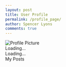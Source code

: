 ```yaml
---
layout: post
title: User Profile
permalink: /profile_page/
author: Spencer Lyons
comments: true
---
```


<!-- Link to the external CSS file -->
<link rel="stylesheet" href="{{ site.baseurl }}/assets/css/profile_style.css">
<html lang="en">
<head>
    <meta charset="UTF-8">
    <meta name="viewport" content="width=device-width, initial-scale=1.0">
    <title>User Profile</title>
    <link rel="stylesheet" href="/assets/css/profile_style.css">
</head>
<body>
    <div class="profile-header">
        <img src="" alt="Profile Picture" class="profile-picture" id="profile-picture" />
        <div class="username" id="username">Loading...</div>
        <div class="theme-preference" id="theme-preference">Loading...</div>
    </div>
    <div class="posts-container">
        <div class="posts-title">My Posts</div>
        <div class="posts-list" id="posts-list">
            <!-- Posts will be loaded here dynamically -->
        </div>
    </div>
    <script>
        // API Endpoint
        const apiUrl = 'http://127.0.0.1:8887/api/user_profile_'; // Replace with your API URL
        // Fetch user data and populate the profile
        async function loadProfile() {
            try {
                const response = await fetch(`${apiUrl}`);
                const data = await response.json();
                // Populate profile details
                document.getElementById('profile-picture').src = data.profilePicture || 'default-pic.jpg';
                document.getElementById('username').textContent = data.username || 'Unknown User';
                document.getElementById('theme-preference').textContent = `Preferred Theme: ${data.theme || 'Light'}`;
                // Populate posts
                const postsList = document.getElementById('posts-list');
                postsList.innerHTML = ''; // Clear any existing content
                data.posts.forEach(post => {
                    const postItem = document.createElement('div');
                    postItem.className = 'post-item';
                    postItem.innerHTML = `
                        <div class="post-title">${post.title}</div>
                        <div class="post-date">${new Date(post.date).toLocaleDateString()}</div>
                    `;
                    postsList.appendChild(postItem);
                });
            } catch (error) {
                console.error('Error fetching profile data:', error);
            }
        }
        // Load profile on page load
        document.addEventListener('DOMContentLoaded', loadProfile);
    </script>
</body>
</html>

